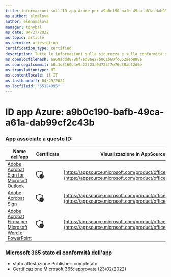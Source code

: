 ```yaml
---
title: informazioni sull'ID app Azure per a9b0c190-bafb-49ca-a61a-dab99cf2c43b
ms.author: elmalova
author: elenamalova
manager: tonybal
ms.date: 04/27/2022
ms.topic: article
ms.service: attestation
certification_type: certified
description: Tutte le informazioni sulla sicurezza e sulla conformità disponibili per a9b0c190-bafb-49ca-a61a-dab99cf2c43b.
ms.openlocfilehash: aa68addd878bf7ed86e27b061b60fc052aeb888e
ms.sourcegitcommit: b0c1d8160b4e9a27f23a9d723f7e76d38ab12d9e
ms.translationtype: MT
ms.contentlocale: it-IT
ms.lasthandoff: 04/29/2022
ms.locfileid: "65124995"
---
```

# <a name="azure-app-id-a9b0c190-bafb-49ca-a61a-dab99cf2c43b"></a>ID app Azure: a9b0c190-bafb-49ca-a61a-dab99cf2c43b


### <a name="apps-associated-with-this-id"></a>App associate a questo ID:
| **Nome dell'app** | **Certificata** | **Visualizzazione in AppSource** |
|--------------|---------------|-----------------------|
| [Adobe Acrobat Sign for Microsoft Outlook](../forward/WA104381158.md) | <img alt="Certified application badge" src="../media/certified-badge.png" height="25" width="25" /> | [https://appsource.microsoft.com/product/office/WA104381158](https://appsource.microsoft.com/product/office/WA104381158) |
| [Adobe Acrobat Sign](../forward/WA104381233.md) | <img alt="Certified application badge" src="../media/certified-badge.png" height="25" width="25" /> | [https://appsource.microsoft.com/product/office/WA104381233](https://appsource.microsoft.com/product/office/WA104381233) |
| [Adobe Acrobat Firma per Microsoft Word e PowerPoint](../forward/WA104381155.md) | <img alt="Certified application badge" src="../media/certified-badge.png" height="25" width="25" /> | [https://appsource.microsoft.com/product/office/WA104381155](https://appsource.microsoft.com/product/office/WA104381155) |

### <a name="microsoft-365-app-compliance-status"></a>Microsoft 365 stato di conformità dell'app
- stato attestazione Publisher: completato
- Certificazione Microsoft 365: approvata (23/02/2022)
